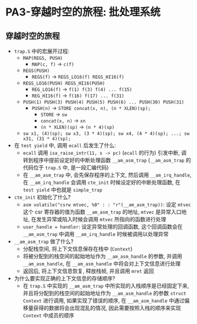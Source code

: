 # PA3-穿越时空的旅程: 批处理系统
## 穿越时空的旅程
- `trap.S` 中的宏展开过程:
	- `MAP(REGS, PUSH)`
		- `MAP(c, f)` -> `c(f) `
	- `REGS(PUSH)`
		- `REGS(f)` -> `REGS_LO16(f) REGS_HI16(f)`
	- `REGS_LO16(PUSH) REGS_HI16(PUSH)`
		- `REG_LO16(f)` -> `f(1) f(3) f(4) ... f(15)`
		- `REG_HI16(f)` -> `f(16) f(17) ... f(31)`
	- `PUSH(1) PUSH(3) PUSH(4) PUSH(5) PUSH(6) ... PUSH(30) PUSH(31)`
		- `PUSH(n)` -> `STORE concat(x, n), (n * XLEN)(sp);`
			- `STORE` -> `sw`
			- `concat(x, n)` -> `xn`
			- `(n * XLEN)(sp)` -> `(n * 4)(sp)`
	- `sw x1, (4)(sp); sw x3, (3 * 4)(sp); sw x4, (4 * 4)(sp); ...; sw x31, (31 * 4)(sp);`
- 在 `test yield` 中, 调用 ` ecall ` 后发生了什么: 
	- `ecall` 调用 `isa_raise_intr(11, s -> pc)` (`ecall` 的行为) 引发中断, 调转到程序中提前设定好的中断处理函数 `__am_asm_trap` (`__am_asm_trap` 的代码位于 `trap.S` 中, 是一段汇编代码)
	- 在 `__am_asm_trap` 中, 会先保存程序的上下文, 然后调用 `__am_irq_handle`, 在 `__am_irq_handle` 会调用 `cte_init` 时候设定好的中断处理函数, 在 `test yield` 中也就是 `simple_trap`
- `cte_init` 初始化了什么? 
	- `asm volatile("csrw mtvec, %0" : : "r"(__am_asm_trap))`: 设定 `mtvec` 这个 csr 寄存器的值为函数 `__am_asm_trap` 的地址, `mtvec` 是异常入口地址, 在发生异常或陷入时候会调用 `mtvec` 所指向的函数进行处理
	- `user_handle = handler`: 设定异常处理的回调函数, 这个回调函数会在 `__am_asm_trap` 中调用 `__am_irq_handle` 时候被调用以处理异常
- `__am_asm_trap` 做了什么? 
	- 分配栈空间, 将上下文信息保存在栈中 (`Context`)
	- 将被分配到的栈空间的起始地址作为 `__am_asm_handle` 的参数, 并调用 `__am_asm_handle`, 在 `__am_asm_handle` 中将会对上下文信息进行处理
	- 返回后, 将上下文信息恢复, 释放栈帧, 并且调用 `mret` 返回
- 为什么要实现正确的上下文信息的存储顺序? 
	- 在 `trap.S` 中实现的 `__am_asm_trap` 中所实现的入栈顺序是已经固定下来, 并且将分配到的栈空间的起始地址作为 `__am_asm_handle` 的参数 `struct Context` 进行调用, 如果实现了错误的顺序, 在 `__am_asm_handle` 中通过偏移量获得的数据将会出现混乱的情况, 因此需要按照入栈的顺序来实现 `Context` 中成员的顺序